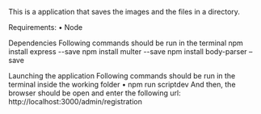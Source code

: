 This is a  application that saves the images and the files in a directory.

Requirements:
    • Node

Dependencies
	Following commands should be run in the terminal 
      npm install express --save
          npm install multer --save
          npm install body-parser –save

Launching the application
Following commands should be run in the terminal inside the working folder
    • npm run scriptdev
And then, the browser should be open and enter the following url:
http://localhost:3000/admin/registration
